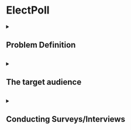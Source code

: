 # ElectPoll

<details>
  <summary>
    <h2>Problem Definition<h2/>
  </summary>
  
  <p>
Despite the potential benefits of electronic voting, the adoption of e-voting in many countries (especially Nigeria) has been slow due to a lack of infrastructure and a slow adaptation of technology. The traditional paper ballot system is prone to errors and fraud and causes long lines and delays on election day. The stress of the paper ballot system needs to be addressed with an efficient and secure solution.

ElectPoll aims to provide a secure, reliable, and user-friendly online platform for conducting polls and elections, overcoming the limitations of the paper-based system and promoting the broader adoption of e-voting in these countries, thus increasing the accuracy and transparency of the electoral process.
  <p/>
</details>

<details>
  <summary>
    <h2>The target audience<h2/>
  </summary>
  
  <p>
On a large scale, ElectPoll has the potential to serve a wide range of target audiences. One key audience is government officials and political parties, who require a more efficient and transparent voting system.

But for a start, the critical target audience is the student population, particularly in universities. With the growing need for student representation and participation in university decision-making, e-voting presents a valuable solution for student government elections and other campus-wide polls. Implementing ElectPoll in universities would increase voter turnout and engagement and provide a more accurate and fair representation of student opinions and preferences.

Additionally, ElectPoll can be helpful for organisations, trade unions, and other groups that need to conduct internal elections or polls. ElectPoll can provide a secure and efficient platform for these organisations to conduct their voting process.

All in all, ElectPoll has the potential to serve a wide range of target audiences, from government officials and political parties to students and organisations, all of whom require a secure and reliable voting system.
  <p/>
</details>

<details>
  <summary>
    <h2>Conducting Surveys/Interviews<h2/>
  </summary>
  
  <p>
    We conducted two rounds of surveys/interviews, one to hear thoughts and opinions on the topic of electronic voting, another to access or solution's impact during production. We used info from the first survey to draw up our empathy maps, jot down concerns and cultural factors that may affect our solution.
  <p/>
</details>

